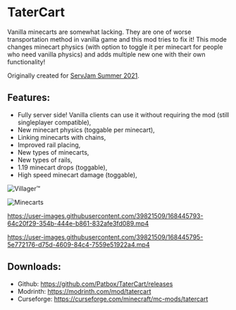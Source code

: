 # TaterCart
Vanilla minecarts are somewhat lacking. They are one of worse transportation method in vanilla game 
and this mod tries to fix it! This mode changes minecart physics 
(with option to toggle it per minecart for people who need vanilla physics) and adds multiple new one
with their own functionality!

Originally created for [ServJam Summer 2021](https://servjam.xyz/summer21/).

## Features:
- Fully server side! Vanilla clients can use it without requiring the mod (still singleplayer compatible),
- New minecart physics (toggable per minecart),
- Linking minecarts with chains,
- Improved rail placing,
- New types of minecarts,
- New types of rails,
- 1.19 minecart drops (toggable),
- High speed minecart damage (toggable),

![Villager™](https://user-images.githubusercontent.com/39821509/168445786-b9eea0c4-51c8-4c3b-9cd4-8f9722af87ae.png)

![Minecarts](https://user-images.githubusercontent.com/39821509/168445791-8445df23-7205-45e1-ae38-53680b8f7d5d.png)

https://user-images.githubusercontent.com/39821509/168445793-64c20f29-354b-444e-b861-832afe3fd089.mp4

https://user-images.githubusercontent.com/39821509/168445795-5e772176-d75d-4609-84c4-7559e51922a4.mp4

## Downloads:
- Github: https://github.com/Patbox/TaterCart/releases
- Modrinth: https://modrinth.com/mod/tatercart
- Curseforge: https://curseforge.com/minecraft/mc-mods/tatercart

